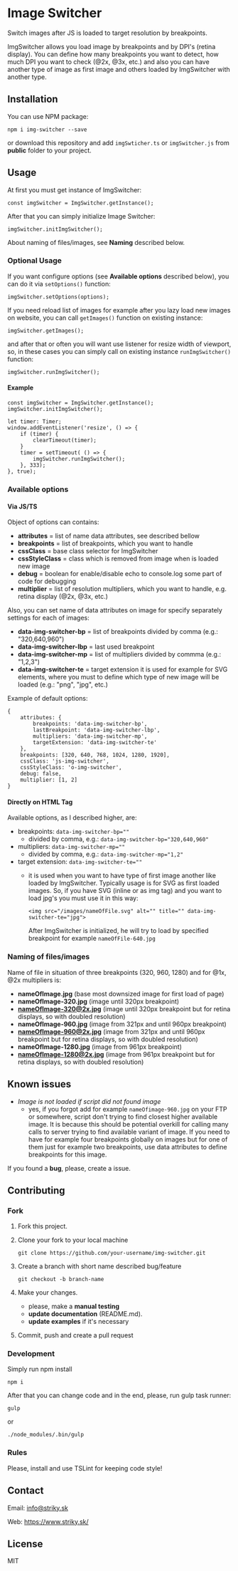 # Image Switcher

Switch images after JS is loaded to target resolution by breakpoints.

ImgSwitcher allows you load image by breakpoints and by DPI's (retina display).
You can define how many breakpoints you want to detect, how much DPI you want to check (@2x, @3x, etc.) 
and also you can have another type of image as first image and others loaded by ImgSwitcher with another type.

## Installation

You can use NPM package: 

    npm i img-switcher --save

or download this repository and add `imgSwticher.ts` or `imgSwitcher.js` from **public** folder
to your project.


## Usage

At first you must get instance of ImgSwitcher:

    const imgSwitcher = ImgSwitcher.getInstance();

After that you can simply initialize Image Switcher: 

    imgSwitcher.initImgSwitcher();

About naming of files/images, see **Naming** described below.

### Optional Usage

If you want configure options (see **Available options** described below), you can do it via `setOptions()` function:

    imgSwitcher.setOptions(options);

If you need reload list of images for example after you lazy load new images on website, 
you can call `getImages()` function on existing instance:

    imgSwitcher.getImages();

and after that or often you will want use listener for resize width of viewport, so, 
in these cases you can simply call on existing instance `runImgSwitcher()` function:

    imgSwitcher.runImgSwitcher();

#### Example

    const imgSwitcher = ImgSwitcher.getInstance();
    imgSwitcher.initImgSwitcher();
    
    let timer: Timer;
    window.addEventListener('resize', () => {
        if (timer) {
            clearTimeout(timer);
        }
        timer = setTimeout( () => {
            imgSwitcher.runImgSwitcher();
        }, 333);
    }, true);

### Available options

#### Via JS/TS

Object of options can contains:
 - **attributes** = list of name data attributes, see described bellow
 - **breakpoints** = list of breakpoints, which you want to handle
 - **cssClass** = base class selector for ImgSwitcher
 - **cssStyleClass** = class which is removed from image when is loaded new image
 - **debug** = boolean for enable/disable echo to console.log some part of code for debugging
 - **multiplier** = list of resolution multipliers, which you want to handle, e.g. retina display (@2x, @3x, etc.)
 
Also, you can set name of data attributes on image for specify separately settings for each of images:
 - **data-img-switcher-bp** = list of breakpoints divided by comma (e.g.: "320,640,960")
 - **data-img-switcher-lbp** = last used breakpoint
 - **data-img-switcher-mp** = list of multipliers divided by commma (e.g.: "1,2,3")
 - **data-img-switcher-te** = target extension it is used for example for SVG elements, where you must to define 
                          which type of new image will be loaded (e.g.: "png", "jpg", etc.)
                          
Example of default options:

    {
        attributes: {
            breakpoints: 'data-img-switcher-bp',
            lastBreakpoint: 'data-img-switcher-lbp',
            multipliers: 'data-img-switcher-mp',
            targetExtension: 'data-img-switcher-te'
        },
        breakpoints: [320, 640, 768, 1024, 1280, 1920],
        cssClass: 'js-img-switcher',
        cssStyleClass: 'o-img-switcher',
        debug: false,
        multiplier: [1, 2]
    }

#### Directly on HTML Tag

Available options, as I described higher, are:
 - breakpoints: `data-img-switcher-bp=""`
    - divided by comma, e.g.: `data-img-switcher-bp="320,640,960"`
 - multipliers: `data-img-switcher-mp=""`
    - divided by comma, e.g.: `data-img-switcher-mp="1,2"`
 - target extension: `data-img-switcher-te=""`
    - it is used when you want to have type of first image another like loaded by ImgSwitcher.
      Typically usage is for SVG as first loaded images. So, if you have SVG (inline or as img tag) and you want to load jpg's
      you must use it in this way:
      
      `<img src="/images/nameOfFile.svg" alt="" title="" data-img-switcher-te="jpg">`
      
      After ImgSwitcher is initialized, he will try to load by specified breakpoint for example `nameOfFile-640.jpg` 

### Naming of files/images

Name of file in situation of three breakpoints (320, 960, 1280) and for @1x, @2x multipliers is:
 - **nameOfImage.jpg** (base most downsized image for first load of page)
 - **nameOfImage-320.jpg** (image until 320px breakpoint)
 - **nameOfImage-320@2x.jpg** (image until 320px breakpoint but for retina displays, so with doubled resolution)
 - **nameOfImage-960.jpg** (image from 321px and until 960px breakpoint)
 - **nameOfImage-960@2x.jpg** (image from 321px and until 960px breakpoint but for retina displays, so with doubled resolution)
 - **nameOfImage-1280.jpg** (image from 961px breakpoint)
 - **nameOfImage-1280@2x.jpg** (image from 961px breakpoint but for retina displays, so with doubled resolution)
 
## Known issues

- *Image is not loaded if script did not found image* 
    - yes, if you forgot add for example `nameOfimage-960.jpg` on your FTP or somewhere, script 
    don't trying to find closest higher available image. It is because this should be potential overkill for calling 
    many calls to server trying to find available variant of image. If you need to have for example four breakpoints 
    globally on images but for one of them just for example two breakpoints, use data attributes to define breakpoints 
    for this image.
    
If you found a **bug**, please, create a issue. 

## Contributing

### Fork 

1. Fork this project.
2. Clone your fork to your local machine

    `git clone https://github.com/your-username/img-switcher.git`

3. Create a branch with short name described bug/feature

    `git checkout -b branch-name`

4. Make your changes.
   - please, make a **manual testing**
   - **update documentation** (README.md).
   - **update examples** if it's necessary

5. Commit, push and create a pull request

### Development

Simply run npm install

    npm i
    
After that you can change code and in the end, please, run gulp task runner:

    gulp
    
or

    ./node_modules/.bin/gulp
    
### Rules

Please, install and use TSLint for keeping code style!

## Contact

Email: info@striky.sk

Web: https://www.striky.sk/

## License

MIT